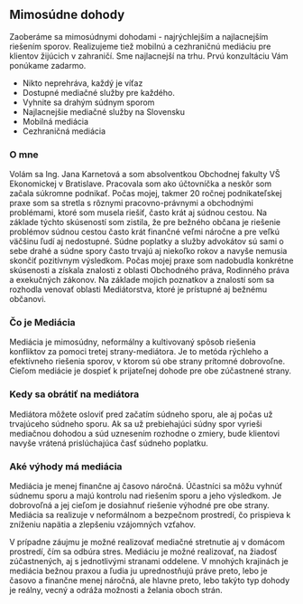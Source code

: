 ## Mimosúdne dohody

Zaoberáme sa mimosúdnymi dohodami - najrýchlejším a najlacnejším riešením sporov.
Realizujeme tiež mobilnú a cezhraničnú mediáciu pre klientov žijúcich v zahraničí.
Sme najlacnejší na trhu. Prvú konzultáciu Vám ponúkame zadarmo.

- Nikto neprehráva, každý je víťaz
- Dostupné mediačné služby pre každého.
- Vyhnite sa drahým súdnym sporom
- Najlacnejšie mediačné služby na Slovensku
- Mobilná mediácia
- Cezhraničná mediácia

### O mne
Volám sa Ing. Jana Karnetová a som absolventkou Obchodnej fakulty VŠ Ekonomickej v Bratislave. Pracovala som ako účtovníčka a neskôr som začala súkromne podnikať. Počas mojej, takmer 20 ročnej podnikateľskej praxe som sa stretla s rôznymi pracovno-právnymi a obchodnými problémami, ktoré som musela riešiť, často krát aj súdnou cestou. Na základe týchto skúseností som zistila, že pre bežného občana je riešenie problémov súdnou cestou často krát finančné veľmi náročne a pre veľkú väčšinu ľudí aj nedostupné. Súdne poplatky a služby advokátov sú sami o sebe drahé a súdne spory často trvajú aj niekoľko rokov a navyše nemusia skončiť pozitívnym výsledkom. Počas mojej praxe som nadobudla konkrétne skúsenosti a získala znalosti z oblasti Obchodného práva, Rodinného práva a exekučných zákonov. Na základe mojich poznatkov a znalostí som sa rozhodla venovať oblasti Mediátorstva, ktoré je prístupné aj bežnému občanovi.

### Čo je Mediácia
Mediácia je mimosúdny, neformálny a kultivovaný spôsob riešenia konfliktov za pomoci tretej strany-mediátora. Je to metóda rýchleho a efektívneho riešenia sporov, v ktorom sú obe strany prítomné dobrovoľne. Cieľom mediácie je dospieť k prijateľnej dohode pre obe zúčastnené strany.
### Kedy sa obrátiť na mediátora
Mediátora môžete osloviť pred začatím súdneho sporu, ale aj počas už trvajúceho súdneho	sporu. Ak sa už prebiehajúci súdny spor vyrieši mediačnou dohodou a súd uznesením	rozhodne o zmiery, bude klientovi navyše vrátená prislúchajúca časť súdneho poplatku.
### Aké výhody má mediácia
Mediácia je menej finančne aj časovo náročná. Účastníci sa môžu vyhnúť súdnemu sporu a majú kontrolu nad riešením sporu a jeho výsledkom. Je dobrovoľná a jej cieľom je dosiahnuť riešenie výhodné pre obe strany. Mediácia sa realizuje v neformálnom a bezpečnom prostredí, čo prispieva k zníženiu napätia a zlepšeniu vzájomných vzťahov.

V prípadne záujmu je možné realizovať mediačné stretnutie aj v domácom prostredí,	čím sa odbúra	stres. Mediáciu je možné realizovať, na žiadosť zúčastnených, aj s jednotlivými stranami oddelene. V mnohých krajinách je mediácia bežnou praxou a ľudia ju	uprednostňujú práve preto, lebo je časovo a finančne menej náročná, ale hlavne preto, lebo takýto typ dohody je reálny, vecný a odráža možnosti a želania oboch strán.
